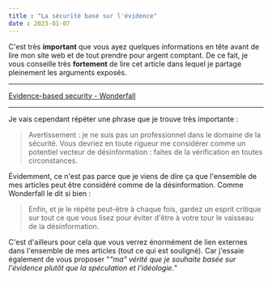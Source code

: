 ```yaml
---
title : "La sécurité basé sur l'évidence"
date : 2023-01-07
---
```


C'est très **important** que vous ayez quelques informations en tête avant de lire mon site web et de tout prendre pour argent comptant. De ce fait, je vous conseille très **fortement** de lire cet article dans lequel je partage pleinement les arguments exposés.

---

[Evidence-based security - Wonderfall](https://wonderfall.space/evidence-based-security/)

---

Je vais cependant répéter une phrase que je trouve très importante :

> Avertissement : je ne suis pas un professionnel dans le domaine de la sécurité. Vous devriez en toute rigueur me considérer comme un potentiel vecteur de désinformation : faites de la vérification en toutes circonstances.

Évidemment, ce n'est pas parce que je viens de dire ça que l'ensemble de mes articles peut être considéré comme de la désinformation. Comme Wonderfall le dit si bien :

> Enfin, et je le répète peut-être à chaque fois, gardez un esprit critique sur tout ce que vous lisez pour éviter d'être à votre tour le vaisseau de la désinformation.

C'est d'ailleurs pour cela que vous verrez énormément de lien externes dans l'ensemble de mes articles (tout ce qui est souligné). Car j'essaie également de vous proposer "*"ma" vérité que je souhaite basée sur l'évidence plutôt que la spéculation et l'idéologie.*"